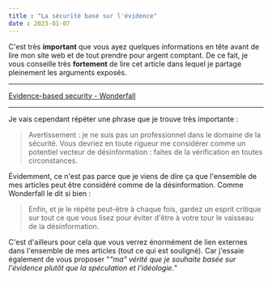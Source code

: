 ```yaml
---
title : "La sécurité basé sur l'évidence"
date : 2023-01-07
---
```


C'est très **important** que vous ayez quelques informations en tête avant de lire mon site web et de tout prendre pour argent comptant. De ce fait, je vous conseille très **fortement** de lire cet article dans lequel je partage pleinement les arguments exposés.

---

[Evidence-based security - Wonderfall](https://wonderfall.space/evidence-based-security/)

---

Je vais cependant répéter une phrase que je trouve très importante :

> Avertissement : je ne suis pas un professionnel dans le domaine de la sécurité. Vous devriez en toute rigueur me considérer comme un potentiel vecteur de désinformation : faites de la vérification en toutes circonstances.

Évidemment, ce n'est pas parce que je viens de dire ça que l'ensemble de mes articles peut être considéré comme de la désinformation. Comme Wonderfall le dit si bien :

> Enfin, et je le répète peut-être à chaque fois, gardez un esprit critique sur tout ce que vous lisez pour éviter d'être à votre tour le vaisseau de la désinformation.

C'est d'ailleurs pour cela que vous verrez énormément de lien externes dans l'ensemble de mes articles (tout ce qui est souligné). Car j'essaie également de vous proposer "*"ma" vérité que je souhaite basée sur l'évidence plutôt que la spéculation et l'idéologie.*"